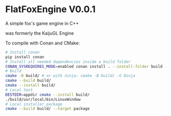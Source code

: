 # FlatFoxEngine V0.0.1
A simple fox's game engine in C++

was formerly the KaijuGL Engine

To compile with Conan and CMake:

```bash
# Install conan
pip install conan
# Install all needed dependencies inside a build folder
CONAN_SYSREQUIRES_MODE=enabled conan install . --install-folder build --build missing
# Build
cmake -B build/ # or with ninja: cmake -B build/ -G Ninja
cmake --build build/
cmake --install build/
# Local test
DESTDIR=appdir cmake --install build/
./build/usr/local/bin/LinuxWindow
# Local installer package
cmake --build build/ --target package
```
